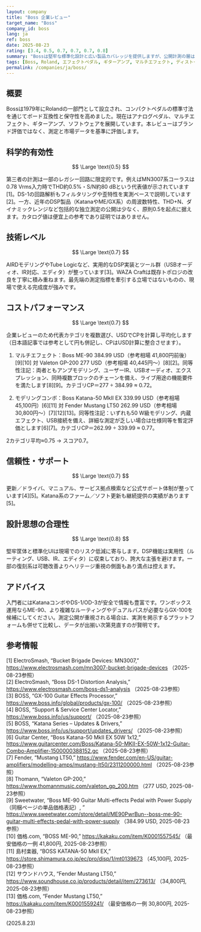 ```yaml
---
layout: company
title: "Boss 企業レビュー"
target_name: "Boss"
company_id: boss
lang: ja
ref: boss
date: 2025-08-23
rating: [3.4, 0.5, 0.7, 0.7, 0.7, 0.8]
summary: "Bossは堅牢な標準化設計と広い製品カバレッジを提供しますが、公開計測の層は薄く、誇張表現は事実で裏付ける必要があります。"
tags: [Boss, Roland, エフェクトペダル, ギターアンプ, マルチエフェクト, ディストーション, コーラス, オーバードライブ]
permalink: /companies/ja/boss/
---
```


## 概要

Bossは1979年にRolandの一部門として設立され、コンパクトペダルの標準寸法を通じてボード互換性と保守性を高めました。現在はアナログペダル、マルチエフェクト、ギターアンプ、ソフトウェアを展開しています。本レビューはブランド評価ではなく、測定と市場データを基準に評価します。

## 科学的有効性

$$ \Large \text{0.5} $$

第三者の計測は一部のレガシー回路に限定的です。例えばMN3007系コーラスは0.78 Vrms入力時でTHD約0.5%・S/N約80 dBという代表値が示されています[1]。DS-1の回路解析もフィルタリングや歪特性を実測ベースで説明しています[2]。一方、近年のDSP製品（KatanaやME/GX系）の周波数特性、THD+N、ダイナミックレンジなど包括的な独立測定の公開は少なく、原則0.5を起点に据えます。カタログ値は便宜上の参考であり証明ではありません。

## 技術レベル

$$ \Large \text{0.7} $$

AIRDモデリングやTube Logicなど、実用的なDSP実装とツール群（USBオーディオ、IR対応、エディタ）が整っています[3]。WAZA Craftは既存トポロジの改良を丁寧に積み重ねます。最先端の測定指標を牽引する立場ではないものの、現場で使える完成度が強みです。

## コストパフォーマンス

$$ \Large \text{0.7} $$

企業レビューのため代表カテゴリを複数選び、USDでCPを計算し平均化します（日本語記事では参考として円も併記し、CPはUSD計算に整合させます）。

1) マルチエフェクト：Boss ME-90 384.99 USD（参考相場 41,800円前後）[9][10] 対 Valeton GP-200 277 USD（参考相場 40,445円〜）[8][2]。同等性注記：両者ともアンプモデリング、ユーザーIR、USBオーディオ、エクスプレッション、同時複数ブロックのチェーンを備え、ライブ用途の機能要件を満たします[8][9]。カテゴリCP＝277 ÷ 384.99 ≈ 0.72。

2) モデリングコンボ：Boss Katana-50 MkII EX 339.99 USD（参考相場 45,100円）[6][11] 対 Fender Mustang LT50 262.99 USD（参考相場 30,800円〜）[7][12][13]。同等性注記：いずれも50 W級モデリング、内蔵エフェクト、USB接続を備え、詳細な測定が乏しい場合は仕様同等を暫定評価とします[6][7]。カテゴリCP＝262.99 ÷ 339.99 ≈ 0.77。

2カテゴリ平均≈0.75 → スコア0.7。

## 信頼性・サポート

$$ \Large \text{0.7} $$

更新／ドライバ、マニュアル、サービス拠点検索など公式サポート体制が整っています[4][5]。Katana系のファーム／ソフト更新も継続提供の実績があります[5]。

## 設計思想の合理性

$$ \Large \text{0.8} $$

堅牢筐体と標準化UIは現場でのリスク低減に寄与します。DSP機能は実用性（ルーティング、USB、IR、エディタ）に収束しており、誇大な主張を避けます。一部の復刻系は可聴改善よりヘリテージ重視の側面もあり満点は控えます。

## アドバイス

入門者にはKatanaコンボやDS-1/OD-3が安全で情報も豊富です。ワンボックス運用ならME-90、より複雑なルーティングやデュアルパスが必要ならGX-100を候補にしてください。測定公開が重視される場合は、実測を掲示するプラットフォームも併せて比較し、データが出揃い次第見直すのが賢明です。

## 参考情報

[1] ElectroSmash, “Bucket Brigade Devices: MN3007,” https://www.electrosmash.com/mn3007-bucket-brigade-devices （2025-08-23参照）  
[2] ElectroSmash, “Boss DS-1 Distortion Analysis,” https://www.electrosmash.com/boss-ds1-analysis （2025-08-23参照）  
[3] BOSS, “GX-100 Guitar Effects Processor,” https://www.boss.info/global/products/gx-100/ （2025-08-23参照）  
[4] BOSS, “Support & Service Center Locator,” https://www.boss.info/us/support/ （2025-08-23参照）  
[5] BOSS, “Katana Series – Updates & Drivers,” https://www.boss.info/us/support/updates_drivers/ （2025-08-23参照）  
[6] Guitar Center, “Boss Katana-50 MkII EX 50W 1x12,” https://www.guitarcenter.com/Boss/Katana-50-MKII-EX-50W-1x12-Guitar-Combo-Amplifier-1500000388152.gc （2025-08-23参照）  
[7] Fender, “Mustang LT50,” https://www.fender.com/en-US/guitar-amplifiers/modelling-amps/mustang-lt50/2311200000.html （2025-08-23参照）  
[8] Thomann, “Valeton GP-200,” https://www.thomannmusic.com/valeton_gp_200.htm （277 USD, 2025-08-23参照）  
[9] Sweetwater, “Boss ME-90 Guitar Multi-effects Pedal with Power Supply（同梱ページの単品価格表記）, ” https://www.sweetwater.com/store/detail/ME90PwrBun--boss-me-90-guitar-multi-effects-pedal-with-power-supply （384.99 USD, 2025-08-23参照）  
[10] 価格.com, “BOSS ME-90,” https://kakaku.com/item/K0001557545/ （最安価格の一例 41,800円, 2025-08-23参照）  
[11] 島村楽器, “BOSS KATANA-50 MkII EX,” https://store.shimamura.co.jp/ec/pro/disp/1/mt0139673 （45,100円, 2025-08-23参照）  
[12] サウンドハウス, “Fender Mustang LT50,” https://www.soundhouse.co.jp/products/detail/item/273613/ （34,800円, 2025-08-23参照）  
[13] 価格.com, “Fender Mustang LT50,” https://kakaku.com/item/K0001559241/ （最安価格の一例 30,800円, 2025-08-23参照）

(2025.8.23)

